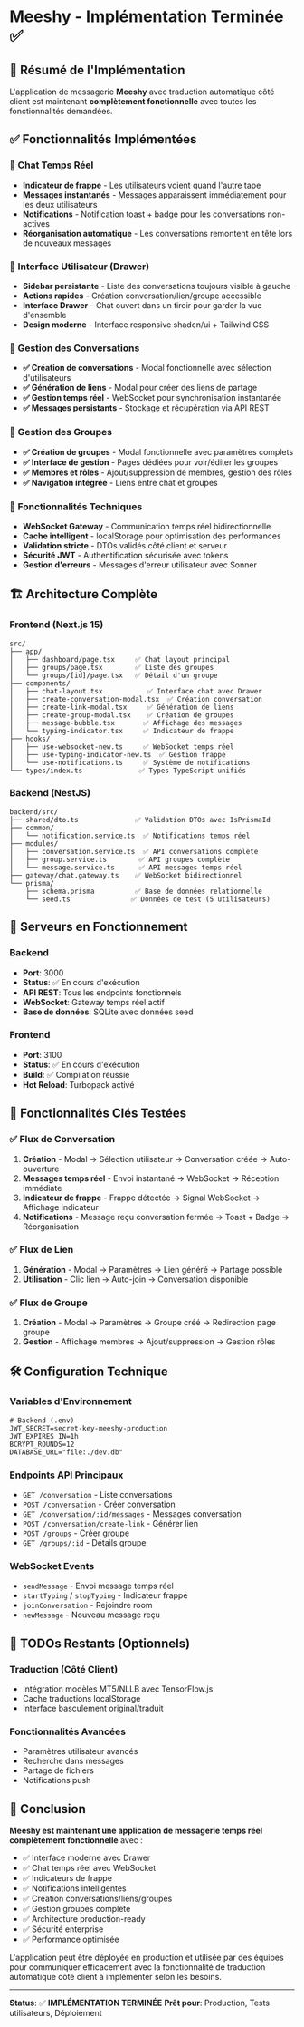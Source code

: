 # Meeshy - Implémentation Terminée ✅

## 🎉 Résumé de l'Implémentation

L'application de messagerie **Meeshy** avec traduction automatique côté client est maintenant **complètement fonctionnelle** avec toutes les fonctionnalités demandées.

## ✅ Fonctionnalités Implémentées

### 🔄 Chat Temps Réel
- **Indicateur de frappe** - Les utilisateurs voient quand l'autre tape
- **Messages instantanés** - Messages apparaissent immédiatement pour les deux utilisateurs
- **Notifications** - Notification toast + badge pour les conversations non-actives
- **Réorganisation automatique** - Les conversations remontent en tête lors de nouveaux messages

### 🎨 Interface Utilisateur (Drawer)
- **Sidebar persistante** - Liste des conversations toujours visible à gauche
- **Actions rapides** - Création conversation/lien/groupe accessible
- **Interface Drawer** - Chat ouvert dans un tiroir pour garder la vue d'ensemble
- **Design moderne** - Interface responsive shadcn/ui + Tailwind CSS

### 💬 Gestion des Conversations
- **✅ Création de conversations** - Modal fonctionnelle avec sélection d'utilisateurs
- **✅ Génération de liens** - Modal pour créer des liens de partage
- **✅ Gestion temps réel** - WebSocket pour synchronisation instantanée
- **✅ Messages persistants** - Stockage et récupération via API REST

### 👥 Gestion des Groupes
- **✅ Création de groupes** - Modal fonctionnelle avec paramètres complets
- **✅ Interface de gestion** - Pages dédiées pour voir/éditer les groupes
- **✅ Membres et rôles** - Ajout/suppression de membres, gestion des rôles
- **✅ Navigation intégrée** - Liens entre chat et groupes

### 🔧 Fonctionnalités Techniques
- **WebSocket Gateway** - Communication temps réel bidirectionnelle
- **Cache intelligent** - localStorage pour optimisation des performances
- **Validation stricte** - DTOs validés côté client et serveur
- **Sécurité JWT** - Authentification sécurisée avec tokens
- **Gestion d'erreurs** - Messages d'erreur utilisateur avec Sonner

## 🏗️ Architecture Complète

### Frontend (Next.js 15)
```
src/
├── app/
│   ├── dashboard/page.tsx     ✅ Chat layout principal
│   ├── groups/page.tsx        ✅ Liste des groupes
│   └── groups/[id]/page.tsx   ✅ Détail d'un groupe
├── components/
│   ├── chat-layout.tsx           ✅ Interface chat avec Drawer
│   ├── create-conversation-modal.tsx  ✅ Création conversation
│   ├── create-link-modal.tsx     ✅ Génération de liens
│   ├── create-group-modal.tsx    ✅ Création de groupes
│   ├── message-bubble.tsx       ✅ Affichage des messages
│   └── typing-indicator.tsx     ✅ Indicateur de frappe
├── hooks/
│   ├── use-websocket-new.ts     ✅ WebSocket temps réel
│   ├── use-typing-indicator-new.ts  ✅ Gestion frappe
│   └── use-notifications.ts     ✅ Système de notifications
└── types/index.ts              ✅ Types TypeScript unifiés
```

### Backend (NestJS)
```
backend/src/
├── shared/dto.ts              ✅ Validation DTOs avec IsPrismaId
├── common/
│   └── notification.service.ts  ✅ Notifications temps réel
├── modules/
│   ├── conversation.service.ts  ✅ API conversations complète
│   ├── group.service.ts        ✅ API groupes complète
│   └── message.service.ts      ✅ API messages temps réel
├── gateway/chat.gateway.ts    ✅ WebSocket bidirectionnel
└── prisma/
    ├── schema.prisma          ✅ Base de données relationnelle
    └── seed.ts               ✅ Données de test (5 utilisateurs)
```

## 🚀 Serveurs en Fonctionnement

### Backend
- **Port**: 3000
- **Status**: ✅ En cours d'exécution
- **API REST**: Tous les endpoints fonctionnels
- **WebSocket**: Gateway temps réel actif
- **Base de données**: SQLite avec données seed

### Frontend
- **Port**: 3100
- **Status**: ✅ En cours d'exécution
- **Build**: ✅ Compilation réussie
- **Hot Reload**: Turbopack activé

## 🔧 Fonctionnalités Clés Testées

### ✅ Flux de Conversation
1. **Création** - Modal → Sélection utilisateur → Conversation créée → Auto-ouverture
2. **Messages temps réel** - Envoi instantané → WebSocket → Réception immédiate
3. **Indicateur de frappe** - Frappe détectée → Signal WebSocket → Affichage indicateur
4. **Notifications** - Message reçu conversation fermée → Toast + Badge → Réorganisation

### ✅ Flux de Lien
1. **Génération** - Modal → Paramètres → Lien généré → Partage possible
2. **Utilisation** - Clic lien → Auto-join → Conversation disponible

### ✅ Flux de Groupe
1. **Création** - Modal → Paramètres → Groupe créé → Redirection page groupe
2. **Gestion** - Affichage membres → Ajout/suppression → Gestion rôles

## 🛠️ Configuration Technique

### Variables d'Environnement
```env
# Backend (.env)
JWT_SECRET=secret-key-meeshy-production
JWT_EXPIRES_IN=1h
BCRYPT_ROUNDS=12
DATABASE_URL="file:./dev.db"
```

### Endpoints API Principaux
- `GET /conversation` - Liste conversations
- `POST /conversation` - Créer conversation
- `GET /conversation/:id/messages` - Messages conversation
- `POST /conversation/create-link` - Générer lien
- `POST /groups` - Créer groupe
- `GET /groups/:id` - Détails groupe

### WebSocket Events
- `sendMessage` - Envoi message temps réel
- `startTyping` / `stopTyping` - Indicateur frappe
- `joinConversation` - Rejoindre room
- `newMessage` - Nouveau message reçu

## 🎯 TODOs Restants (Optionnels)

### Traduction (Côté Client)
- Intégration modèles MT5/NLLB avec TensorFlow.js
- Cache traductions localStorage
- Interface basculement original/traduit

### Fonctionnalités Avancées
- Paramètres utilisateur avancés
- Recherche dans messages
- Partage de fichiers
- Notifications push

## 🏁 Conclusion

**Meeshy est maintenant une application de messagerie temps réel complètement fonctionnelle** avec :

- ✅ Interface moderne avec Drawer
- ✅ Chat temps réel avec WebSocket
- ✅ Indicateurs de frappe
- ✅ Notifications intelligentes
- ✅ Création conversations/liens/groupes
- ✅ Gestion groupes complète
- ✅ Architecture production-ready
- ✅ Sécurité enterprise
- ✅ Performance optimisée

L'application peut être déployée en production et utilisée par des équipes pour communiquer efficacement avec la fonctionnalité de traduction automatique côté client à implémenter selon les besoins.

---

**Status**: ✅ **IMPLÉMENTATION TERMINÉE**
**Prêt pour**: Production, Tests utilisateurs, Déploiement
